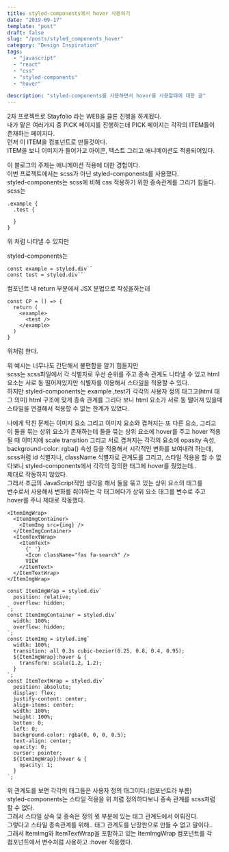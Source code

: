 ```yaml
---
title: styled-components에서 hover 사용하기
date: "2019-09-17"
template: "post"
draft: false
slug: "/posts/styled_components_hover"
category: "Design Inspiration"
tags:
  - "javascript"
  - "react"
  - "css"
  - "styled-components"
  - "hover"

description: "styled-components를 사용하면서 hover를 사용할때에 대한 글"
---
```


2차 프로젝트로 Stayfolio 라는 WEB을 클론 진행을 하게됬다.  
내가 맡은 여러가지 중 PICK 페이지를 진행하는데 PICK 페이지는 각각의 ITEM들이  
존재하는 페이지다.  
먼저 이 ITEM을 컴포넌트로 만들것이다.  
ITEM을 보니 이미지가 들어가고 아이콘, 텍스트 그리고 애니메이션도 적용되어있다.

이 블로그의 주제는 애니메이션 적용에 대한 경험이다.  
이번 프로젝트에서는 scss가 아닌 styled-components를 사용했다.  
styled-components는 scss에 비해 css 적용하기 위한 종속관계를 그리기 힘들다.  
scss는

```
.example {
  .test {

  }
}
```

위 처럼 나타낼 수 있지만

styled-components는

```
const example = styled.div``
const test = styled.div``
```

컴포넌트 내 return 부분에서 JSX 문법으로 작성을하는데

```
const CP = () => {
  return (
    <example>
      <test />
    </example>
  )
}
```

위처럼 한다.

위 예시는 너무나도 간단해서 불편함을 알기 힘들지만  
scss는 scss파일에서 각 식별자로 우선 순위를 주고 종속 관계도 나타낼 수 있고 html 요소는
서로 동 떨어져있지만 식별자를 이용해서 스타일을 적용할 수 있다.  
하지만 styled-components는 example ,test가 각각의 사용자 정의 태그고(html 태그 의미) html 구조에 맞게
종속 관계를 그리다 보니 html 요소가 서로 동 떨어져 있을때  
스타일을 연걸해서 적용할 수 없는 한계가 있었다.

나에게 닥친 문제는 이미지 요소 그리고 이미지 요소와 겹쳐지는 또 다른 요소, 그리고  
이 둘을 묶는 상위 요소가 존재하는데 둘을 묶는 상위 요소에 hover를 주고 hover 적용될 때 이미지에 scale transition 그리고 서로 겹쳐지는 각각의 요소에 opasity 속성, background-color: rgba() 속성 등을 적용해서 시각적인 변화를 보여내려 하는데,  
scss처럼 id 식별자나, className 식별자로 관계도를 그리고, 스타일 적용을 할 수 없다보니 styled-components에서 각각의 정의한 태그에 hover를 줬었는데..  
제대로 작동하지 않았다.  
그래서 조금의 JavaScript적인 생각을 해서 둘을 묶고 있는 상위 요소의 태그를  
변수로서 사용해서 변화를 줘야하는 각 태그에다가 상위 요소 태그를 변수로 주고  
hover를 주니 제대로 작동했다.

```
<ItemImgWrap>
  <ItemImgContainer>
    <ItemImg src={img} />
  </ItemImgContainer>
  <ItemTextWrap>
    <ItemText>
      {' '}
      <Icon className="fas fa-search" />
      VIEW
    </ItemText>
  </ItemTextWrap>
</ItemImgWrap>
```

```
const ItemImgWrap = styled.div`
  position: relative;
  overflow: hidden;
`;
const ItemImgContainer = styled.div`
  width: 100%;
  overflow: hidden;
`;
const ItemImg = styled.img`
  width: 100%;
  transition: all 0.3s cubic-bezier(0.25, 0.8, 0.4, 0.95);
  ${ItemImgWrap}:hover & {
    transform: scale(1.2, 1.2);
  }
`;
const ItemTextWrap = styled.div`
  position: absolute;
  display: flex;
  justify-content: center;
  align-items: center;
  width: 100%;
  height: 100%;
  bottom: 0;
  left: 0;
  background-color: rgba(0, 0, 0, 0.5);
  text-align: center;
  opacity: 0;
  cursor: pointer;
  ${ItemImgWrap}:hover & {
    opacity: 1;
  }
`;
```

위 관계도를 보면 각각의 태그들은 사용자 정의 태그이다.(컴포넌트라 부름)  
styled-components는 스타일 적용을 위 처럼 정의하다보니 종속 관계를 scss처럼  
할 수 없다.  
그래서 스타일 상속 및 종속은 정의 윗 부분에 있는 태그 관계도에서 이뤄진다.  
그렇다고 스타일 종속관계를 위해.. 태그 관계도를 난장판으로 만들 수 없고 말이다..  
그래서 ItemImg와 ItemTextWrap을 포함하고 있는 ItemImgWrap 컴포넌트를 각  
컴포넌트에서 변수처럼 사용하고 :hover 적용했다.
